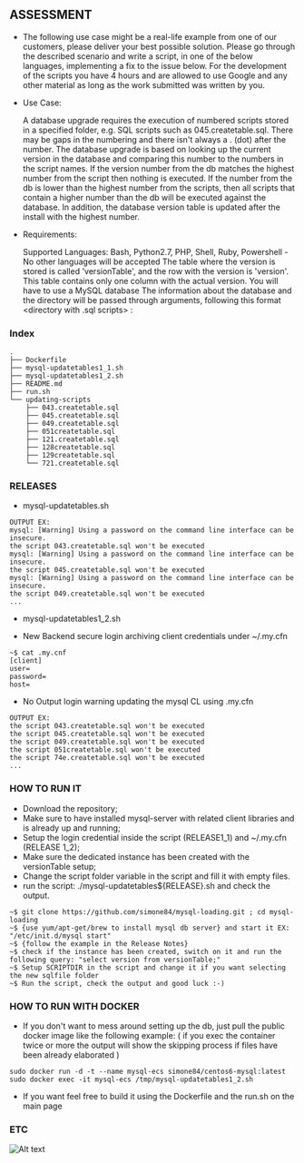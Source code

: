 ## ASSESSMENT ##

* The following use case might be a real-life example from one of our customers, please deliver your best possible solution. Please go through the described scenario and write a script, in one of the below languages, implementing a fix to the issue below. For the development of the scripts you have 4 hours and are allowed to use Google and any other material as long as the work submitted was written by you. 

- Use Case: 

  A database upgrade requires the execution of numbered scripts stored in a specified folder, e.g. SQL scripts such as 045.createtable.sql.
  There may be gaps in the numbering and there isn't always a . (dot) after the number. 
  The database upgrade is based on looking up the current version in the database and comparing this number to the numbers in the script names. 
  If the version number from the db matches the highest number from the script then nothing is executed. 
  If the number from the db is lower than the highest number from the scripts, then all scripts that contain a higher number than the db will be executed against the database. 
  In addition, the database version table is updated after the install with the highest number. 

  

- Requirements:

  Supported Languages: Bash, Python2.7, PHP, Shell, Ruby, Powershell - No other languages will be accepted
  The table where the version is stored is called 'versionTable', and the row with the version is 'version'. This table contains only one column with the actual version.
  You will have to use a MySQL database
  The information about the database and the directory will be passed through arguments, following this format
  <directory with .sql scripts> <username for the DB> <DB host> <DB name> <DB password> :
 
### Index ###
```
.
├── Dockerfile
├── mysql-updatetables1_1.sh
├── mysql-updatetables1_2.sh
├── README.md
├── run.sh
└── updating-scripts
    ├── 043.createtable.sql
    ├── 045.createtable.sql
    ├── 049.createtable.sql
    ├── 051createtable.sql
    ├── 121.createtable.sql
    ├── 128createtable.sql
    ├── 129createtable.sql
    └── 721.createtable.sql
```

### RELEASES ###
* mysql-updatetables.sh
```
OUTPUT EX:
mysql: [Warning] Using a password on the command line interface can be insecure.
the script 043.createtable.sql won't be executed
mysql: [Warning] Using a password on the command line interface can be insecure.
the script 045.createtable.sql won't be executed
mysql: [Warning] Using a password on the command line interface can be insecure.
the script 049.createtable.sql won't be executed
...
```

* mysql-updatetables1_2.sh
- New Backend secure login archiving client credentials under ~/.my.cfn
```
~$ cat .my.cnf
[client]
user=
password=
host=
```
- No Output login warning updating the mysql CL using .my.cfn
```
OUTPUT EX:
the script 043.createtable.sql won't be executed
the script 045.createtable.sql won't be executed
the script 049.createtable.sql won't be executed
the script 051createtable.sql won't be executed
the script 74e.createtable.sql won't be executed
...
```

### HOW TO RUN IT ###
* Download the repository;
* Make sure to have installed mysql-server with related client libraries and is already up and running;
* Setup the login credential inside the script (RELEASE1_1) and ~/.my.cfn (RELEASE 1_2);
* Make sure the dedicated instance has been created with the versionTable setup;
* Change the script folder variable in the script and fill it with empty files.
* run the script: ./mysql-updatetables${RELEASE}.sh and check the output.
```
~$ git clone https://github.com/simone84/mysql-loading.git ; cd mysql-loading
~$ {use yum/apt-get/brew to install mysql db server} and start it EX: "/etc/init.d/mysql start"
~$ {follow the example in the Release Notes}
~$ check if the instance has been created, switch on it and run the following query: "select version from versionTable;"
~$ Setup SCRIPTDIR in the script and change it if you want selecting the new sqlfile folder
~$ Run the script, check the output and good luck :-)
```

### HOW TO RUN WITH DOCKER ###
* If you don't want to mess around setting up the db, just pull the public docker image like the following example:
( if you exec the container twice or more the output will show the skipping process if files have been already elaborated )
```
sudo docker run -d -t --name mysql-ecs simone84/centos6-mysql:latest
sudo docker exec -it mysql-ecs /tmp/mysql-updatetables1_2.sh
```
* If you want feel free to build it using the Dockerfile and the run.sh on the main page

### ETC ###
![Alt text](https://i0.wp.com/farm5.staticflickr.com/4327/36248622776_56cfc99530_n.jpg?resize=525%2C289&ssl=1 "MySQL Logo")
